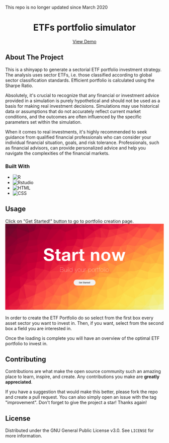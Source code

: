 This repo is no longer updated since March 2020

<div align="center">
  <h1 align="center">ETFs portfolio simulator</h1>

  <p align="center">
    <a href="https://deskso.shinyapps.io/Portfolio/">View Demo</a>
  </p>
</div>

## About The Project
This is a shinyapp to generate a sectorial ETF portfolio investment strategy. 
The analysis uses sector ETFs, i.e. those classified according to global sector classification standards. Efficient portfolio is calculated using the Sharpe Ratio.

Absolutely, it's crucial to recognize that any financial or investment advice provided in a simulation is purely hypothetical and should not be used as a basis for making real investment decisions. Simulations may use historical data or assumptions that do not accurately reflect current market conditions, and the outcomes are often influenced by the specific parameters set within the simulation.

When it comes to real investments, it's highly recommended to seek guidance from qualified financial professionals who can consider your individual financial situation, goals, and risk tolerance. Professionals, such as financial advisors, can provide personalized advice and help you navigate the complexities of the financial markets.


### Built With 
* ![R](https://img.shields.io/badge/R-276DC3?style=for-the-badge&logo=r&logoColor=white)
* ![Rstudio](https://img.shields.io/badge/RStudio-75AADB?style=for-the-badge&logo=RStudio&logoColor=white)
* ![HTML](https://img.shields.io/badge/HTML5-E34F26?style=for-the-badge&logo=html5&logoColor=white)
* ![CSS](https://img.shields.io/badge/CSS3-1572B6?style=for-the-badge&logo=css3&logoColor=white)


## Usage

Click on "Get Started!" button to go to portfolio creation page.
![home](https://github.com/ccrisc/ETF-portfolio/blob/main/www/home.png)

In order to create the ETF Portfolio do so select from the first box every asset sector you want to invest in.
Then, if you want, select from the second box a field you are interested in.

Once the loading is complete you will have an overview of the optimal ETF portfolio to invest in.


## Contributing

Contributions are what make the open source community such an amazing place to learn, inspire, and create. Any contributions you make are **greatly appreciated**.

If you have a suggestion that would make this better, please fork the repo and create a pull request. You can also simply open an issue with the tag "improvement".
Don't forget to give the project a star! Thanks again!

## License

Distributed under the GNU General Public License v3.0. See `LICENSE` for more information.


